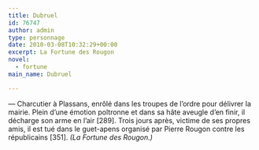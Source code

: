 ```yaml
---
title: Dubruel
id: 76747
author: admin
type: personnage
date: 2010-03-08T10:32:29+00:00
excerpt: La Fortune des Rougon
novel:
  - fortune
main_name: Dubruel

---
```

— Charcutier à Plassans, enrôlé dans les troupes de l&rsquo;ordre pour délivrer la mairie. Plein d&rsquo;une émotion poltronne et dans sa hâte aveugle d&rsquo;en finir, il décharge son arme en l&rsquo;air [289]. Trois jours après, victime de ses propres amis, il est tué dans le guet-apens organisé par Pierre Rougon contre les républicains [351]. _(La Fortune des Rougon.)_